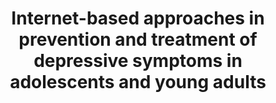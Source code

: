 --- 
abstract: '' 
authors: 
 - M Berking
 -  admin
 -  D Lehr
 -  H Riper
 -  B Sieland
 -  C Wiencke
doi: '' 
featured: false 
publication: '*Praxis der Kinderpsychologie und Kinderpsychiatrie*, 182' 
publication_short: '' 
publishDate: '2014-01-01' 
title: 'Internet-based approaches in prevention and treatment of depressive symptoms in adolescents and young adults' 
url_code: '' 
url_dataset: '' 
url_pdf: '' 
url_poster: '' 
url_project: '' 
url_slides: '' 
url_source: '' 
url_video: '' 
---